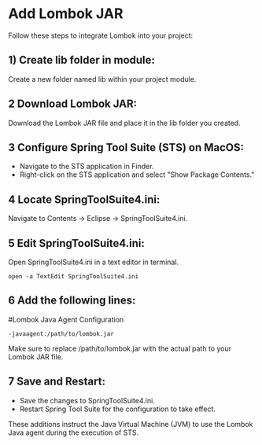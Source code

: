 
# Add Lombok JAR

Follow these steps to integrate Lombok into your project:

## 1) Create lib folder in module:
 Create a new folder named lib within your project module.
 
## 2 Download Lombok JAR:
Download the Lombok JAR file and place it in the lib folder you created.

## 3 Configure Spring Tool Suite (STS) on MacOS:
- Navigate to the STS application in Finder.
- Right-click on the STS application and select "Show Package Contents."

## 4 Locate SpringToolSuite4.ini:
Navigate to Contents -> Eclipse -> SpringToolSuite4.ini.

## 5 Edit SpringToolSuite4.ini:
Open SpringToolSuite4.ini in a text editor in terminal.

    open -a TextEdit SpringToolSuite4.ini

## 6 Add the following lines:

 #Lombok Java Agent Configuration
 
    -javaagent:/path/to/lombok.jar


Make sure to replace /path/to/lombok.jar with the actual path to your Lombok JAR file.

## 7 Save and Restart:

- Save the changes to SpringToolSuite4.ini.
- Restart Spring Tool Suite for the configuration to take effect.

These additions instruct the Java Virtual Machine (JVM) to use the Lombok Java agent during the execution of STS.





